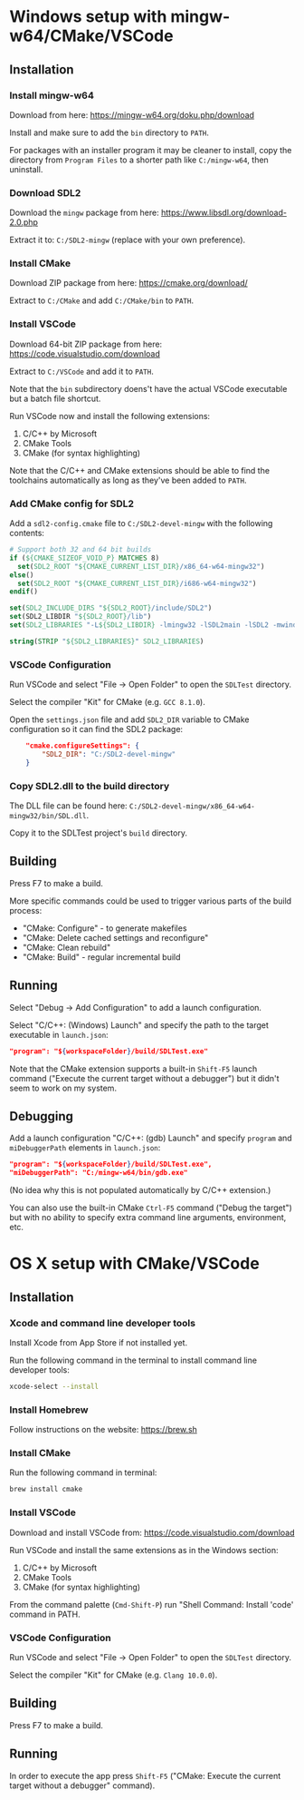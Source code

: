 # Windows setup with mingw-w64/CMake/VSCode

## Installation

### Install mingw-w64

Download from here:
https://mingw-w64.org/doku.php/download

Install and make sure to add the `bin` directory to `PATH`.

For packages with an installer program it may be cleaner to install, copy the directory from `Program Files` to a shorter path like `C:/mingw-w64`, then uninstall.

### Download SDL2

Download the `mingw` package from here:
https://www.libsdl.org/download-2.0.php

Extract it to: `C:/SDL2-mingw` (replace with your own preference).

### Install CMake

Download ZIP package from here:
https://cmake.org/download/

Extract to `C:/CMake` and add `C:/CMake/bin` to `PATH`.

### Install VSCode

Download 64-bit ZIP package from here:
https://code.visualstudio.com/download

Extract to `C:/VSCode` and add it to `PATH`.

Note that the `bin` subdirectory doens't have the actual VSCode executable but a batch file shortcut.

Run VSCode now and install the following extensions:

1. C/C++ by Microsoft
2. CMake Tools
3. CMake (for syntax highlighting)

Note that the C/C++ and CMake extensions should be able to find the toolchains automatically as long as they've been added to `PATH`.

### Add CMake config for SDL2

Add a `sdl2-config.cmake` file to `C:/SDL2-devel-mingw` with the following contents:
```cmake
# Support both 32 and 64 bit builds
if (${CMAKE_SIZEOF_VOID_P} MATCHES 8)
  set(SDL2_ROOT "${CMAKE_CURRENT_LIST_DIR}/x86_64-w64-mingw32")
else()
  set(SDL2_ROOT "${CMAKE_CURRENT_LIST_DIR}/i686-w64-mingw32")
endif()

set(SDL2_INCLUDE_DIRS "${SDL2_ROOT}/include/SDL2")
set(SDL2_LIBDIR "${SDL2_ROOT}/lib")
set(SDL2_LIBRARIES "-L${SDL2_LIBDIR} -lmingw32 -lSDL2main -lSDL2 -mwindows")

string(STRIP "${SDL2_LIBRARIES}" SDL2_LIBRARIES)
```

### VSCode Configuration

Run VSCode and select "File -> Open Folder" to open the `SDLTest` directory.

Select the compiler "Kit" for CMake (e.g. `GCC 8.1.0`).

Open the `settings.json` file and add `SDL2_DIR` variable to CMake configuration so it can find the SDL2 package:
```json
    "cmake.configureSettings": {
        "SDL2_DIR": "C:/SDL2-devel-mingw"
    }
```

### Copy SDL2.dll to the build directory

The DLL file can be found here: `C:/SDL2-devel-mingw/x86_64-w64-mingw32/bin/SDL.dll`.

Copy it to the SDLTest project's `build` directory.

## Building

Press F7 to make a build.

More specific commands could be used to trigger various parts of the build process:

* "CMake: Configure" - to generate makefiles
* "CMake: Delete cached settings and reconfigure"
* "CMake: Clean rebuild"
* "CMake: Build" - regular incremental build

## Running

Select "Debug -> Add Configuration" to add a launch configuration.

Select "C/C++: (Windows) Launch" and specify the path to the target executable in `launch.json`:
```json
"program": "${workspaceFolder}/build/SDLTest.exe"
```

Note that the CMake extension supports a built-in `Shift-F5` launch command ("Execute the current target without a debugger") but it didn't seem to work on my system.

## Debugging

Add a launch configuration "C/C++: (gdb) Launch" and specify `program` and `miDebuggerPath` elements in `launch.json`:
```json
"program": "${workspaceFolder}/build/SDLTest.exe",
"miDebuggerPath": "C:/mingw-w64/bin/gdb.exe"
```

(No idea why this is not populated automatically by C/C++ extension.)

You can also use the built-in CMake `Ctrl-F5` command ("Debug the target") but with no ability to specify extra command line arguments, environment, etc.

# OS X setup with CMake/VSCode

## Installation

### Xcode and command line developer tools

Install Xcode from App Store if not installed yet.

Run the following command in the terminal to install command line developer tools:
```sh
xcode-select --install
```

### Install Homebrew

Follow instructions on the website:
https://brew.sh

### Install CMake

Run the following command in terminal:
```sh
brew install cmake
```

### Install VSCode

Download and install VSCode from:
https://code.visualstudio.com/download

Run VSCode and install the same extensions as in the Windows section:

1. C/C++ by Microsoft
2. CMake Tools
3. CMake (for syntax highlighting)

From the command palette (`Cmd-Shift-P`) run "Shell Command: Install 'code' command in PATH.

### VSCode Configuration

Run VSCode and select "File -> Open Folder" to open the `SDLTest` directory.

Select the compiler "Kit" for CMake (e.g. `Clang 10.0.0`).

## Building

Press F7 to make a build.

## Running

In order to execute the app press `Shift-F5` ("CMake: Execute the current target without a debugger" command).
